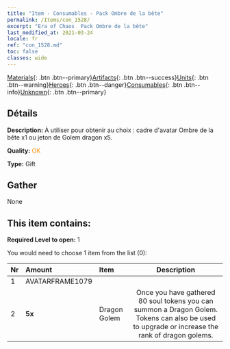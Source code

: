 ```yaml
---
title: "Item - Consumables - Pack Ombre de la bête"
permalink: /Items/con_1528/
excerpt: "Era of Chaos  Pack Ombre de la bête"
last_modified_at: 2021-03-24
locale: fr
ref: "con_1528.md"
toc: false
classes: wide
---
```

 [Materials](/fr/Items/){: .btn .btn--primary}[Artifacts](/fr/Items/Artifacts/){: .btn .btn--success}[Units](/fr/Items/Units/){: .btn .btn--warning}[Heroes](/fr/Items/Heroes/){: .btn .btn--danger}[Consumables](/fr/Items/Consumables/){: .btn .btn--info}[Unknown](/fr/Items/Unknown/){: .btn .btn--primary}

## Détails
 **Description:** À utiliser pour obtenir au choix : cadre d'avatar Ombre de la bête x1 ou jeton de Golem dragon x5.

 **Quality:** <span style="color: #FF8C00">OK</span>

 **Type:** Gift

## Gather

  None

## This item contains:

 **Required Level to open:** 1

 You would need to choose 1 item from the list (0):

  | Nr | Amount |     Item    | Description |
  |:---|:-------|:------------|:-----------:|
  | 1 | AVATARFRAME1079 | 
  | 2 |  **5x** | Dragon Golem | Once you have gathered 80 soul tokens you can summon a Dragon Golem. Tokens can also be used to upgrade or increase the rank of dragon golems.  | 
